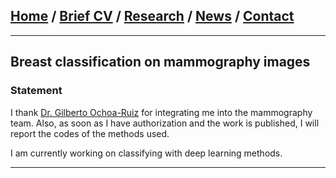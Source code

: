 
## [Home](/index) / [Brief CV](/brief_cv) / [Research](/research) / [News](/news) / [Contact](/contact)

___

## Breast classification on mammography images


### Statement

I thank [Dr. Gilberto Ochoa-Ruiz](https://gda.itesm.mx/faculty/en/professors/gilberto-ochoa-ruiz) for integrating me into the mammography team. Also, as soon as I have authorization and the work is published, I will report the codes of the methods used.

I am currently working on classifying with deep learning methods. 

---
